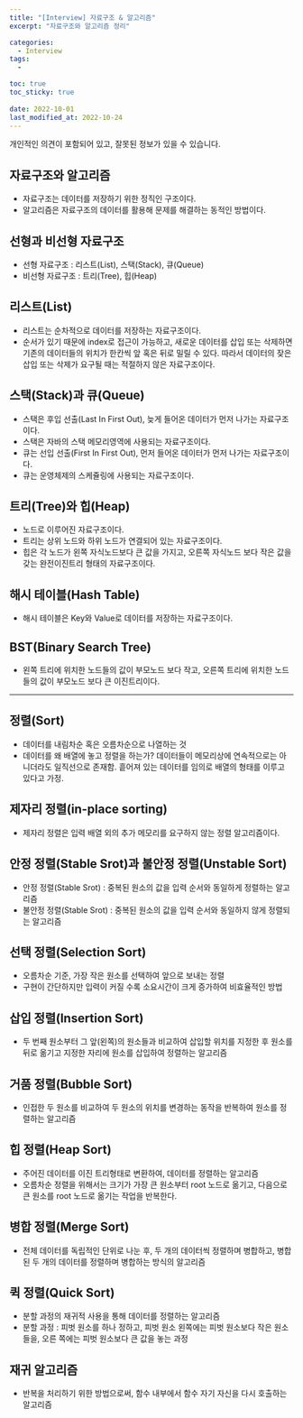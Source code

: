 ```yaml
---
title: "[Interview] 자료구조 & 알고리즘"
excerpt: "자료구조와 알고리즘 정리"

categories:
  - Interview
tags:
  - 

toc: true
toc_sticky: true
 
date: 2022-10-01
last_modified_at: 2022-10-24
---
```

개인적인 의견이 포함되어 있고, 잘못된 정보가 있을 수 있습니다.

## **자료구조와 알고리즘**
- 자료구조는 데이터를 저장하기 위한 정직인 구조이다.
- 알고리즘은 자료구조의 데이터를 활용해 문제를 해결하는 동적인 방법이다.

## **선형과 비선형 자료구조**
- 선형 자료구조 : 리스트(List), 스택(Stack), 큐(Queue)
- 비선형 자료구조 : 트리(Tree), 힙(Heap)

## **리스트(List)**
- 리스트는 순차적으로 데이터를 저장하는 자료구조이다.
- 순서가 있기 때문에 index로 접근이 가능하고, 새로운 데이터를 삽입 또는 삭제하면 기존의 데이터들의 위치가 한칸씩 앞 혹은 뒤로 밀릴 수 있다. 따라서 데이터의 잦은 삽입 또는 삭제가 요구될 때는 적절하지 않은 자료구조이다.

## **스택(Stack)과 큐(Queue)**
- 스택은 후입 선출(Last In First Out), 늦게 들어온 데이터가 먼저 나가는 자료구조이다.
- 스택은 자바의 스택 메모리영역에 사용되는 자료구조이다.
- 큐는 선입 선출(First In First Out), 먼저 들어온 데이터가 먼저 나가는 자료구조이다.
- 큐는 운영체제의 스케쥴링에 사용되는 자료구조이다.

## **트리(Tree)와 힙(Heap)**
- 노드로 이루어진 자료구조이다.
- 트리는 상위 노드와 하위 노드가 연결되어 있는 자료구조이다.
- 힙은 각 노드가 왼쪽 자식노드보다 큰 값을 가지고, 오른쪽 자식노드 보다 작은 값을 갖는 완전이진트리 형태의 자료구조이다.

## **해시 테이블(Hash Table)**
- 해시 테이블은 Key와 Value로 데이터를 저장하는 자료구조이다.

## **BST(Binary Search Tree)**
- 왼쪽 트리에 위치한 노드들의 값이 부모노드 보다 작고, 오른쪽 트리에 위치한 노드들의 값이 부모노드 보다 큰 이진트리이다.

---

## **정렬(Sort)**
- 데이터를 내림차순 혹은 오름차순으로 나열하는 것
- 데이터를 왜 배열에 놓고 정렬을 하는가?
데이터들이 메모리상에 연속적으로는 아니더라도 일직선으로 존재함.
흩어져 있는 데이터를 임의로 배열의 형태를 이루고 있다고 가정.


## **제자리 정렬(in-place sorting)**
- 제자리 정렬은 입력 배열 외의 추가 메모리를 요구하지 않는 정렬 알고리즘이다.

## **안정 정렬(Stable Srot)과 불안정 정렬(Unstable Sort)**
- 안정 정렬(Stable Srot) : 중복된 원소의 값을 입력 순서와 동일하게 정렬하는 알고리즘
- 불안정 정렬(Stable Srot) : 중복된 원소의 값을 입력 순서와 동일하지 않게 정렬되는 알고리즘

## **선택 정렬(Selection Sort)**
- 오름차순 기준, 가장 작은 원소를 선택하여 앞으로 보내는 정렬
- 구현이 간단하지만 입력이 커질 수록 소요시간이 크게 증가하여 비효율적인 방법

## **삽입 정렬(Insertion Sort)**
- 두 번째 원소부터 그 앞(왼쪽)의 원소들과 비교하여 삽입할 위치를 지정한 후 원소를 뒤로 옮기고 지정한 자리에 원소를 삽입하여 정렬하는 알고리즘

## **거품 정렬(Bubble Sort)**
- 인접한 두 원소를 비교하여 두 원소의 위치를 변경하는 동작을 반복하여 원소를 정렬하는 알고리즘

## **힙 정렬(Heap Sort)**
- 주어진 데이터를 이진 트리형태로 변환하여, 데이터를 정렬하는 알고리즘
- 오름차순 정렬을 위해서는 크기가 가장 큰 원소부터 root 노드로 옮기고, 다음으로 큰 원소를 root 노드로 옮기는 작업을 반복한다.

## **병합 정렬(Merge Sort)**
- 전체 데이터를 독립적인 단위로 나눈 후, 두 개의 데이터씩 정렬하며 병합하고, 병합된 두 개의 데이터를 정렬하며 병합하는 방식의 알고리즘

## **퀵 정렬(Quick Sort)**
- 분할 과정의 재귀적 사용을 통해 데이터를 정렬하는 알고리즘
- 분할 과정 : 피벗 원소를 하나 정하고, 피벗 원소 왼쪽에는 피벗 원소보다 작은 원소들을, 오른 쪽에는 피벗 원소보다 큰 값을 놓는 과정

## **재귀 알고리즘**
- 반복을 처리하기 위한 방법으로써, 함수 내부에서 함수 자기 자신을 다시 호출하는 알고리즘